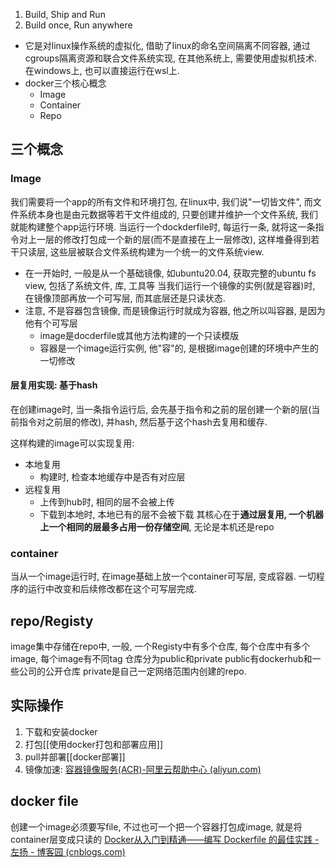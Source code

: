 1. Build, Ship and Run
2. Build once, Run anywhere

- 它是对linux操作系统的虚拟化, 借助了linux的命名空间隔离不同容器, 通过cgroups隔离资源和联合文件系统实现, 在其他系统上, 需要使用虚拟机技术.在windows上, 也可以直接运行在wsl上.
- docker三个核心概念
	- Image
	- Container
	- Repo
## 三个概念
### Image
我们需要将一个app的所有文件和环境打包, 在linux中, 我们说"一切皆文件", 而文件系统本身也是由元数据等若干文件组成的, 只要创建并维护一个文件系统, 我们就能构建整个app运行环境.
当运行一个dockderfile时, 每运行一条, 就将这一条指令对上一层的修改打包成一个新的层(而不是直接在上一层修改), 这样堆叠得到若干只读层, 这些层被联合文件系统构建为一个统一的文件系统view.
- 在一开始时, 一般是从一个基础镜像, 如ubuntu20.04, 获取完整的ubuntu fs view, 包括了系统文件, 库, 工具等
当我们运行一个镜像的实例(就是容器)时, 在镜像顶部再放一个可写层, 而其底层还是只读状态.
- 注意, 不是容器包含镜像, 而是镜像运行时就成为容器, 他之所以叫容器, 是因为他有个可写层
	- image是docderfile或其他方法构建的一个只读模版
	- 容器是一个image运行实例, 他"容"的, 是根据image创建的环境中产生的一切修改
#### 层复用实现: 基于hash
在创建image时, 当一条指令运行后, 会先基于指令和之前的层创建一个新的层(当前指令对之前层的修改), 并hash, 然后基于这个hash去复用和缓存.

这样构建的image可以实现复用:
- 本地复用
	- 构建时, 检查本地缓存中是否有对应层
- 远程复用
	- 上传到hub时, 相同的层不会被上传
	- 下载到本地时, 本地已有的层不会被下载
其核心在于**通过层复用, 一个机器上一个相同的层最多占用一份存储空间**, 无论是本机还是repo
### container
当从一个image运行时, 在image基础上放一个container可写层, 变成容器.
一切程序的运行中改变和后续修改都在这个可写层完成.
## repo/Registy
image集中存储在repo中, 一般, 一个Registy中有多个仓库, 每个仓库中有多个image, 每个image有不同tag
仓库分为public和private
public有dockerhub和一些公司的公开仓库
private是自己一定网络范围内创建的repo.
## 实际操作
1. 下载和安装docker 
2. 打包[[使用docker打包和部署应用]]
3. pull并部署[[docker部署]]
4. 镜像加速: [容器镜像服务(ACR)-阿里云帮助中心 (aliyun.com)](https://help.aliyun.com/zh/acr/)
## docker file
创建一个image必须要写file, 不过也可一个把一个容器打包成image, 就是将container层变成只读的
[Docker从入门到精通——编写 Dockerfile 的最佳实践 - 左扬 - 博客园 (cnblogs.com)](https://www.cnblogs.com/zuoyang/p/16355632.html)

